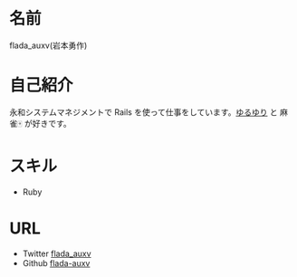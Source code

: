 # 名前
flada_auxv(岩本勇作)

# 自己紹介
永和システムマネジメントで Rails を使って仕事をしています。[ゆるゆり](http://yuruyuri.com/) と 麻雀:mahjong: が好きです。

# スキル
- Ruby

# URL
- Twitter [flada_auxv](https://twitter.com/flada_auxv)
- Github [flada-auxv](https://github.com/flada-auxv)
